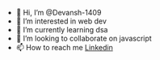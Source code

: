 - 👋 Hi, I’m @Devansh-1409
- 👀 I’m interested in web dev
- 🌱 I’m currently learning dsa
- 💞️ I’m looking to collaborate on javascript
- 📫 How to reach me [Linkedin](https://linkedin.com/in/devansh-khajuria-681349226)

